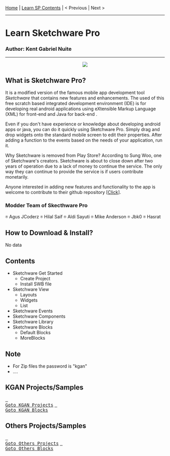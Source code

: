 [Home](https://github.com/kganallinone/KGANTutorials/blob/main/KGAN's%20COLLECTIONS/SKETCHWARE/SKETCHWARE.md) | [Learn SP Contents](#Contents) | < Previous | Next > 
______________________________________________
# Learn Sketchware Pro
### Author: Kent Gabriel Nuite  
______________________________________________
<p align="center">
    <img src="https://github.com/kganallinone/KGANTutorials/assets/86733485/bf176c15-0e11-4a12-bc3b-6c04ee372bc8" heigth="100" weigth="100"/>
</p>

## What is Sketchware Pro?

It is a modified version of the famous mobile app development tool *Sketchware* that contains new features and enhancements. The used of this free scratch based integrated development environment (IDE) is for developing real android applications using eXtensible Markup Language (XML) for front-end and Java for back-end . 

Even if you don't have experience or knowledge about developing android apps or java, you can do it quickly using Sketchware Pro. Simply drag and drop widgets onto the standard mobile screen to edit their properties. After adding a function to the events based on the needs of your application, run it.

Why Sketchware is removed from Play Store? According to Sung Woo, one of Sketchware's creators. Sketchware is about to close down after two years of operation due to a lack of money to continue the service. The only way they can continue to provide the service is if users contribute monetarily. 

Anyone interested in adding new features and functionality to the app is welcome to contribute to their github repository [[Click](https://github.com/Sketchware-Pro/Sketchware-Pro)]. 

### Modder Team of Skecthware Pro
 ⍟ Agus JCoderz  ⍟  Hilal Saif  ⍟  Aldi Sayuti  ⍟  Mike Anderson  ⍟ Jbk0  ⍟ Hasrat

## How to Download & Install?

No data

## Contents
- Sketchware Get Started
  - Create Project
  - Install SWB file
- Sketchware View
  - Layouts
  - Widgets
  - List
- Sketchware Events
- Sketchware Components
- Sketchware Library
- Sketchware Blocks
  - Default Blocks
  - MoreBlocks

## Note
- For Zip files the password is "kgan"
- ....

## KGAN Projects/Samples

[<kbd> <br>Goto KGAN Projects</kbd>](#Contents) [<kbd> <br>Goto KGAN Blocks</kbd>](#Contents)

## Others Projects/Samples

[<kbd> <br>Goto Others Projects</kbd>](https://github.com/kganallinone/KGANTutorials/tree/main/KGAN's%20COLLECTIONS/SKETCHWARE/Projects/Others) [<kbd> <br>Goto Others Blocks</kbd>](https://github.com/kganallinone/KGANTutorials/blob/main/KGAN's%20COLLECTIONS/SKETCHWARE/Blocks)
